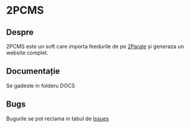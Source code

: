 # 2PCMS 

## Despre
2PCMS este un soft care importa feedurile de pe [2Parale](http://www.2parale.ro/feeds/) și generaza un website complet.

## Documentație

Se gadeste in folderu DOCS

## Bugs

Bugurile se pot reclama in tabul de [Issues](https://github.com/2Parale/2PCMS)